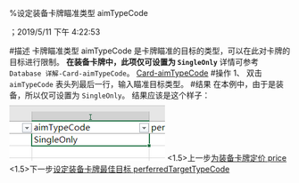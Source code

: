 
%设定装备卡牌瞄准类型 aimTypeCode

；2019/5/11 下午 4:22:53

#描述
卡牌瞄准类型 aimTypeCode 是卡牌瞄准的目标的类型，可以在此对卡牌的目标进行限制。
**在装备卡牌中，此项仅可设置为 `SingleOnly`**
详情可参考 `Database 详解-Card-aimTypeCode`。
[Card-aimTypeCode](../../../DATEBASE/CARD/CARD-AIMTYPECODE.html)
#操作
1、 双击 `aimTypeCode` 表头列最后一行，输入瞄准目标类型。
#结果
在本例中，由于是装备，所以仅可设置为 `SingleOnly`。
结果应该是这个样子：
![](cardeqmaimtypecode~/Images~/CARDEQMATC1.png)
<1.5>上一步[为装备卡牌定价 price](CARDEQMPRICE.html)
<1.5>下一步[设定装备卡牌最佳目标 perferredTargetTypeCode](CARDEQMPTTC.html)